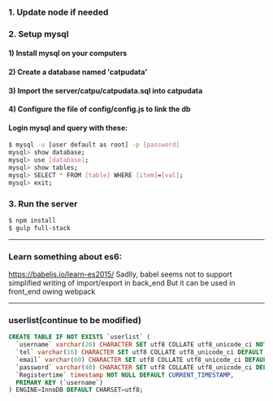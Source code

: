 ### 1. Update node if needed
### 2. Setup mysql
#### 1) Install mysql on your computers
#### 2) Create a database named 'catpudata'
#### 3) Import the server/catpu/catpudata.sql into catpudata
#### 4) Configure the file of config/config.js to link the db
#### Login mysql and query with these:
```bash
$ mysql -u [user default as root] -p [password]
mysql> show database;
mysql> use [database];
mysql> show tables;
mysql> SELECT * FROM [table] WHERE [item]=[val];
mysql> exit;
```
### 3. Run the server
```bash
$ npm install
$ gulp full-stack
```
---
### Learn something about es6:
 https://babeljs.io/learn-es2015/
Sadlly, babel seems not to support simplified writing of import/export in back_end
But it can be used in front_end owing webpack


---
### userlist(continue to be modified)
```sql
CREATE TABLE IF NOT EXISTS `userlist` (
  `username` varchar(20) CHARACTER SET utf8 COLLATE utf8_unicode_ci NOT NULL,
  `tel` varchar(16) CHARACTER SET utf8 COLLATE utf8_unicode_ci DEFAULT NULL,
  `email` varchar(60) CHARACTER SET utf8 COLLATE utf8_unicode_ci DEFAULT NULL,
  `password` varchar(40) CHARACTER SET utf8 COLLATE utf8_unicode_ci DEFAULT NULL,
  `Registertime` timestamp NOT NULL DEFAULT CURRENT_TIMESTAMP,
  PRIMARY KEY (`username`)
) ENGINE=InnoDB DEFAULT CHARSET=utf8;
```
